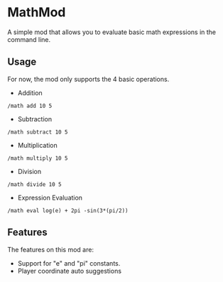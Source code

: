 # MathMod

A simple mod that allows you to evaluate basic math expressions
in the command line. 

## Usage

For now, the mod only supports the 4 basic operations.

- Addition
```commands
/math add 10 5
```

- Subtraction
```commands
/math subtract 10 5
```

- Multiplication
```commands
/math multiply 10 5
```

- Division
```commands
/math divide 10 5
```

- Expression Evaluation
```commands
/math eval log(e) + 2pi -sin(3*(pi/2))
```


## Features
The features on this mod are:
- Support for "e" and "pi" constants.
- Player coordinate auto suggestions